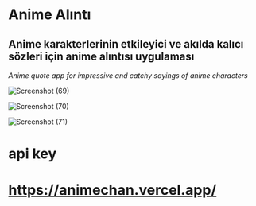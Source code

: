 # Anime Alıntı

## Anime karakterlerinin etkileyici ve akılda kalıcı sözleri için anime alıntısı uygulaması

*Anime quote app for impressive and catchy sayings of anime characters*

![Screenshot (69)](https://user-images.githubusercontent.com/76417507/208303754-9ce4cd7c-6cfe-4b3e-a71e-b0be29a2b3b0.png)

![Screenshot (70)](https://user-images.githubusercontent.com/76417507/208303756-997565a2-c8a4-432d-8f08-9053cda5d8ee.png)

![Screenshot (71)](https://user-images.githubusercontent.com/76417507/208303759-5ebc0f08-d6c5-4313-b86d-2af1c3dca5d0.png)

# api key

# https://animechan.vercel.app/

